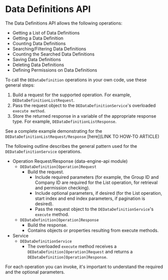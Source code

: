 # Data Definitions API
<!--Should maybe describe the details of what each operation is for in this
article instead of in the next one on building each request, which is getting
long-->

The Data Definitions API allows the following operations:

- Getting a List of Data Definitions
- Getting a Data Definition
- Counting Data Definitions
- Searching/Filtering Data Definitions
- Counting the Searched Data Definitions
- Saving Data Definitions
- Deleting Data Definitions
- Defining Permissions on Data Definitions

To call the `DEDataDefinition` operations in your own code, use these general
steps:

1.  Build a request for the supported operation. For example, `DEDataDefinitionListRequest`.
2.  Pass the request object to the `DEDataDefinitionService`'s overloaded `execute
    method`.
3.  Store the returned response in a variable of the appropriate response type.
    For example, `DEDataDefinitionListResponse`.

See a complete example demonstrating for the `DEDataDefinitionListRequest/Response` [here](LINK TO HOW-TO ARTICLE)

The following outline describes the general pattern used for the
`DEDataDefinitionService` operations.

- Operation Request/Response (data-engine-api module)
    - `DEDataDefinition[Operation]Request`
        - Build the request.
            - Include required parameters (for example, the Group ID and Company ID are required for the List operation, for retrieval and permission checking).
            - Include optional parameters, if desired (for the List operation, start index and end index parameters, if pagination is desired).
            - Pass the request object to the `DEDataDefinitionService`'s `execute` method.
    - `DEDataDefinition[Operation]Response`
        - Build the response.
        - Contains objects or properties resulting from execute methods.
- Service
    - `DEDataDefinitionService`
        - The overloaded `execute` method receives a `DEDataDefinition[Operation]Request` and returns a
            `DEDataDefinition[Operation]Response`.

For each operation you can invoke, it's important to understand the required
and the optional parameters.

